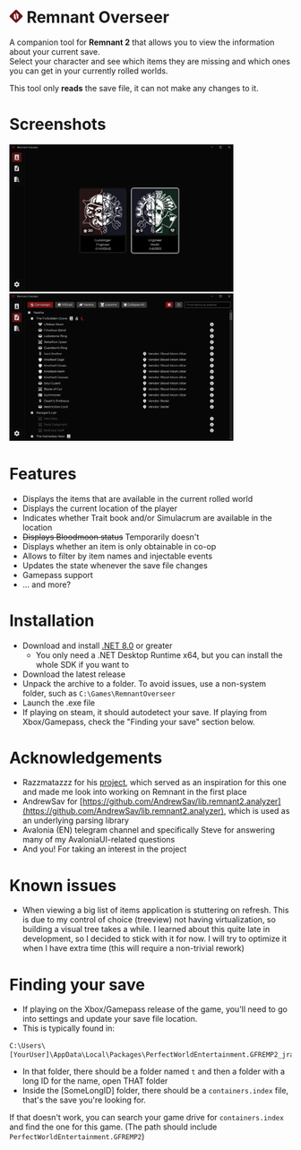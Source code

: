 # <img src="RemnantOverseer/Assets/.github/icon-gh.png" width="24"> Remnant Overseer

A companion tool for **Remnant 2** that allows you to view the information about your current save.<br/>
Select your character and see which items they are missing and which ones you can get in your currently rolled worlds.

This tool only **reads** the save file, it can not make any changes to it.

# Screenshots
<p float="left">
  <img src="RemnantOverseer/Assets/.github/character-view.png" width="400" />
  <img src="RemnantOverseer/Assets/.github/world-view.png" width="400" /> 
</p>

# Features
- Displays the items that are available in the current rolled world
- Displays the current location of the player
- Indicates whether Trait book and/or Simulacrum are available in the location
- ~~Displays Bloodmoon status~~ Temporarily doesn't
- Displays whether an item is only obtainable in co-op
- Allows to filter by item names and injectable events
- Updates the state whenever the save file changes
- Gamepass support
- ... and more?

# Installation
- Download and install [.NET 8.0](https://dotnet.microsoft.com/en-us/download/dotnet/8.0) or greater
  - You only need a .NET Desktop Runtime x64, but you can install the whole SDK if you want to
- Download the latest release
- Unpack the archive to a folder. To avoid issues, use a non-system folder, such as `C:\Games\RemnantOverseer`
- Launch the .exe file
- If playing on steam, it should autodetect your save. If playing from Xbox/Gamepass, check the "Finding your save" section below.

# Acknowledgements
- Razzmatazzz for his [project](https://github.com/Razzmatazzz/RemnantSaveGuardian), which served as an inspiration for this one and made me look into working on Remnant in the first place
- AndrewSav for [https://github.com/AndrewSav/lib.remnant2.analyzer](https://github.com/AndrewSav/lib.remnant2.analyzer), which is used as an underlying parsing library
- Avalonia (EN) telegram channel and specifically Steve for answering many of my AvaloniaUI-related questions
- And you! For taking an interest in the project

# Known issues
- When viewing a big list of items application is stuttering on refresh. This is due to my control of choice (treeview) not having virtualization, so building a visual tree takes a while. I learned about this quite late in development, so I decided to stick with it for now. I will try to optimize it when I have extra time (this will require a non-trivial rework)

# Finding your save
- If playing on the Xbox/Gamepass release of the game, you'll need to go into settings and update your save file location.
- This is typically found in:
```
C:\Users\[YourUser]\AppData\Local\Packages\PerfectWorldEntertainment.GFREMP2_jrajkyc4tsa6w\SystemAppData\wgs
```
- In that folder, there should be a folder named `t` and then a folder with a long ID for the name, open THAT folder
- Inside the [SomeLongID] folder, there should be a `containers.index` file, that's the save you're looking for.

If that doesn't work, you can search your game drive for `containers.index` and find the one for this game. (The path should include `PerfectWorldEntertainment.GFREMP2`)
